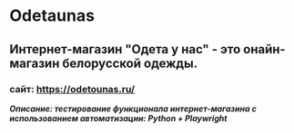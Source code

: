 # Odetaunas
## Интернет-магазин "Одета у нас" - это онайн-магазин белорусской одежды.
### сайт: https://odetounas.ru/
***Описание: тестирование функционала интернет-магазина с использованием автоматизации:  Python + Playwright***
